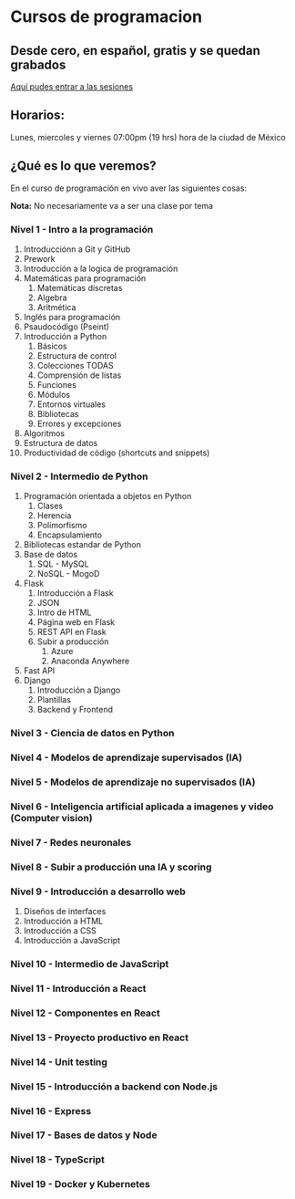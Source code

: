 # Cursos de programacion
## Desde cero, en español, gratis y se quedan grabados

[Aquí pudes entrar a las sesiones](https://www.twitch.tv/brujeriatech)
<!--Al colocarlo así entre          al colocar parentesis pidemos poner el link
corchetes podemos                  que queremos usar para el hiperbinculo.
escribir un texto como               
hiperbinculo-->

## Horarios:
Lunes, miercoles y viernes 07:00pm (19 hrs) hora de la ciudad de México

## ¿Qué es lo que veremos?

En el curso de programación en vivo  aver las siguientes cosas:

**Nota:** No necesariamente va a ser una clase por tema

### Nivel 1 - Intro a la programación
1. Introducciónn a Git y GitHub
2. Prework
3. Introducción a la logica de programación
4. Matemáticas para programación
    1. Matemáticas discretas
    2. Algebra
    3. Aritmética
5. Inglés para programación
6. Psaudocódigo (Pseint)
7. Introducción a Python
    1. Básicos
    2. Estructura de control
    3. Colecciones TODAS
    4. Comprensión de listas
    5. Funciones
    6. Módulos
    7. Entornos virtuales
    8. Bibliotecas
    9. Errores y excepciones
8. Algoritmos
9. Estructura de datos
10. Productividad de código (shortcuts and snippets)

### Nivel 2 - Intermedio de Python
1. Programación orientada a objetos en Python
    1. Clases
    2. Herencia
    3. Polimorfismo
    4. Encapsulamiento
2.  Bibliotecas estandar de Python
3. Base de datos
    1. SQL - MySQL
    2. NoSQL - MogoD
4. Flask
    1. Introducción a Flask
    2. JSON
    3. Intro de HTML
    4. Página web en Flask
    5. REST API en Flask
    6. Subir a producción
        1. Azure
        2. Anaconda Anywhere
5. Fast API
6. Django
    1. Introducción a Django
    2. Plantillas
    3. Backend y Frontend

### Nivel 3 - Ciencia de datos en Python

### Nivel 4 - Modelos de aprendizaje supervisados (IA)

### Nivel 5 - Modelos de aprendizaje no supervisados (IA)

### Nivel 6 - Inteligencia artificial aplicada a imagenes y video (Computer vision)

### Nivel 7 - Redes neuronales

### Nivel 8 - Subir a producción una IA y scoring

### Nivel 9 - Introducción a  desarrollo web

1. Diseños de interfaces
2. Introducción a HTML
2. Introducción a CSS
3. Introducción a JavaScript

### Nivel 10 - Intermedio de JavaScript

### Nivel 11 - Introducción a React

### Nivel 12 - Componentes en React

### Nivel 13 - Proyecto productivo en React

### Nivel 14 - Unit testing

### Nivel 15 - Introducción a backend con Node.js

### Nivel 16 - Express

### Nivel 17 - Bases de datos y Node

### Nivel 18 - TypeScript

### Nivel 19 - Docker y Kubernetes